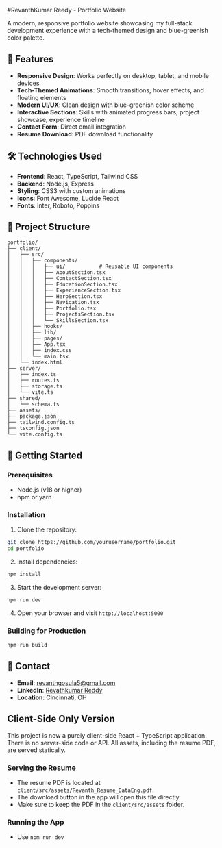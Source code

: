 #RevanthKumar Reedy - Portfolio Website

A modern, responsive portfolio website showcasing my full-stack development experience with a tech-themed design and blue-greenish color palette.

## 🚀 Features

- **Responsive Design**: Works perfectly on desktop, tablet, and mobile devices
- **Tech-Themed Animations**: Smooth transitions, hover effects, and floating elements
- **Modern UI/UX**: Clean design with blue-greenish color scheme
- **Interactive Sections**: Skills with animated progress bars, project showcase, experience timeline
- **Contact Form**: Direct email integration
- **Resume Download**: PDF download functionality

## 🛠️ Technologies Used

- **Frontend**: React, TypeScript, Tailwind CSS
- **Backend**: Node.js, Express
- **Styling**: CSS3 with custom animations
- **Icons**: Font Awesome, Lucide React
- **Fonts**: Inter, Roboto, Poppins

## 📁 Project Structure

```
portfolio/
├── client/
│   ├── src/
│   │   ├── components/
│   │   │   ├── ui/           # Reusable UI components
│   │   │   ├── AboutSection.tsx
│   │   │   ├── ContactSection.tsx
│   │   │   ├── EducationSection.tsx
│   │   │   ├── ExperienceSection.tsx
│   │   │   ├── HeroSection.tsx
│   │   │   ├── Navigation.tsx
│   │   │   ├── Portfolio.tsx
│   │   │   ├── ProjectsSection.tsx
│   │   │   └── SkillsSection.tsx
│   │   ├── hooks/
│   │   ├── lib/
│   │   ├── pages/
│   │   ├── App.tsx
│   │   ├── index.css
│   │   └── main.tsx
│   └── index.html
├── server/
│   ├── index.ts
│   ├── routes.ts
│   ├── storage.ts
│   └── vite.ts
├── shared/
│   └── schema.ts
├── assets/
├── package.json
├── tailwind.config.ts
├── tsconfig.json
└── vite.config.ts
```

## 🚀 Getting Started

### Prerequisites

- Node.js (v18 or higher)
- npm or yarn

### Installation

1. Clone the repository:
```bash
git clone https://github.com/yourusername/portfolio.git
cd portfolio
```

2. Install dependencies:
```bash
npm install
```

3. Start the development server:
```bash
npm run dev
```

4. Open your browser and visit `http://localhost:5000`

### Building for Production

```bash
npm run build
```

## 📧 Contact

- **Email**: revanthgosula5@gmail.com
- **LinkedIn**: [Revathkumar Reddy](https://www.linkedin.com/in/gosularevanth/)
- **Location**: Cincinnati, OH

## Client-Side Only Version

This project is now a purely client-side React + TypeScript application. There is no server-side code or API. All assets, including the resume PDF, are served statically.

### Serving the Resume
- The resume PDF is located at `client/src/assets/Revanth_Resume_DataEng.pdf`.
- The download button in the app will open this file directly.
- Make sure to keep the PDF in the `client/src/assets` folder.

### Running the App
- Use `npm run dev`